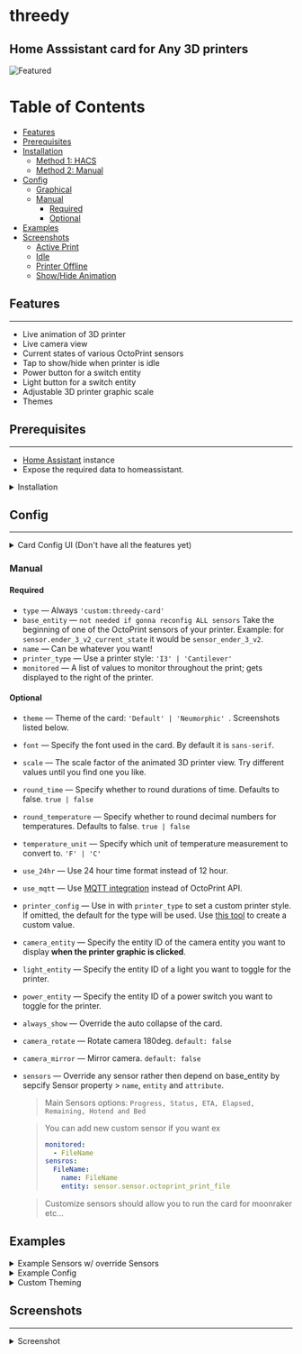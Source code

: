 # threedy
## Home Asssistant card for Any 3D printers


![Featured](https://github.com/xZetsubou/ha-threedy-card/raw/master/screenshots/active.png)

# Table of Contents
- [Features](#features)
- [Prerequisites](#prerequisites)
- [Installation](#installation)
  * [Method 1: HACS](#method-1--hacs)
  * [Method 2: Manual](#method-2--manual)
- [Config](#config)
  * [Graphical](#graphical)
  * [Manual](#manual)
    + [Required](#required)
    + [Optional](#optional)
- [Examples](#examples)
- [Screenshots](#screenshots)
  * [Active Print](#active-print)
  * [Idle](#idle)
  * [Printer Offline](#printer-offline)
  * [Show/Hide Animation](#show-hide-animation)

## Features
---

- Live animation of 3D printer
- Live camera view
- Current states of various OctoPrint sensors
- Tap to show/hide when printer is idle
- Power button for a switch entity
- Light button for a switch entity
- Adjustable 3D printer graphic scale
- Themes


## Prerequisites
---
- [Home Assistant](https://www.home-assistant.io/) instance
- Expose the required data to homeassistant.



<details>
  <summary>Installation</summary>

## Installation
---
### Method 1: HACS
1. Open _HACS_ and navigate to _Frontend_ Section
2. Open the Overflow Menu (⋮) in the top right corner and click on _Custom repositories_
3. Paste `https://github.com/xZetsubou/ha-threedy-card` into the input field and select `Lovelace` from the dropdown
4. Click the Install Button on the highlighted Card titled _threedy_

### Method 2: Manual

1. Download ```threedy-card.js``` from the releases section.
2. Either:
  * Move to the ```www``` folder of your Home Assistant instance
  * Or copy the ffle's contents via the file editor.
3. In the Resources section of Lovelace (```Configuration -> Lovelace Dashboards -> Resources```), add ```/local/threedy-card.js``` as a ```JavaScript Module```.
4. Save
5. Add a manual card to your lovelace dashboard using the configuration instructions below.
6. Restart Server management
7. Reload Browser
</details>

## Config
---

<details>
  <summary>Card Config UI (Don't have all the features yet)</summary>

### Graphical

![graphical](https://github.com/xZetsubou/ha-threedy-card/raw/master/screenshots/graphical.png)
</details>

### Manual

#### Required

- ```type``` &mdash; Always ```'custom:threedy-card'```
- ```base_entity``` &mdash; `not needed if gonna reconfig ALL sensors` Take the beginning of one of the OctoPrint sensors of your printer. Example: for ```sensor.ender_3_v2_current_state``` it would be ```sensor_ender_3_v2```.
- ```name``` &mdash; Can be whatever you want!
- ```printer_type``` &mdash; Use a  printer style: ```'I3' | 'Cantilever' ```
- ```monitored``` &mdash; A list of values to monitor throughout the print; gets displayed to the right of the printer.

#### Optional

- ```theme``` &mdash; Theme of the card: ```'Default' | 'Neumorphic' ```. Screenshots listed below.
- ```font``` &mdash; Specify the font used in the card. By default it is ```sans-serif```.
- ```scale``` &mdash; The scale factor of the animated 3D printer view. Try different values until you find one you like.
- ```round_time``` &mdash; Specify whether to round durations of time. Defaults to false. ```true | false```
- ```round_temperature``` &mdash; Specify whether to round decimal numbers for temperatures. Defaults to false. ```true | false```
- ```temperature_unit``` &mdash; Specify which unit of temperature measurement to convert to. ```'F' | 'C' ```
- ```use_24hr``` &mdash; Use 24 hour time format instead of 12 hour.
- ```use_mqtt``` &mdash; Use [MQTT integration](https://plugins.octoprint.org/plugins/homeassistant/) instead of OctoPrint API.
- ```printer_config``` &mdash; Use in with ```printer_type``` to set a custom printer style. If omitted, the default for the type will be used. Use [this tool](https://google.com) to create a custom value.
- ```camera_entity``` &mdash; Specify the entity ID of the camera entity you want to display **when the printer graphic is clicked**.
- ```light_entity``` &mdash; Specify the entity ID of a light you want to toggle for the printer.
- ```power_entity``` &mdash; Specify the entity ID of a power switch you want to toggle for the printer.
- ```always_show``` &mdash; Override the auto collapse of the card.
- ```camera_rotate``` &mdash; Rotate camera 180deg. ``default: false``
- ```camera_mirror``` &mdash; Mirror camera. ``default: false``
- ```sensors``` &mdash; Override any sensor rather then depend on base_entity by sepcify Sensor property > `name`, `entity` and `attribute`.
  > Main Sensors options: ``Progress, Status, ETA, Elapsed, Remaining, Hotend and Bed``
  
  > You can add new custom sensor if you want ex
  > ``` yaml ex
  > monitored:
  >   - FileName
  > sensros:
  >   FileName:
  >     name: FileName
  >     entity: sensor.sensor.octoprint_print_file
  > ```

  > Customize sensors should allow you to run the card for moonraker etc...

## Examples

<details>
  <summary>Example Sensors w/ override Sensors</summary>
  
---
```yaml
# << configs
# Rather then specify 'base_entity' you can config each sensor.
type: 'custom:threedy-card'
base_entity: '' # You can use it if you want to override some of sensors and let some use base_etntity
name: 'Ender 3 Pro'
printer_type: I3
monitored:
  - Status
  - ETA
  - Elapsed
  - Remaining
  - Hotend
  - Bed
sensors:
  Progress: # return the print progress | 0 - 100
    entity: sensor.octoprint_print_progress 
  Elapsed: # return how much time have been since print starts - Require Status to be defined | number
    entity: sensor.octoprint_print_progress
    attribute: printTime 
  Remaining: # return how much time left to finish print - Require Status to be defined | number
    entity: sensor.octoprint_print_progress
    attribute: printTimeLeft
    name: Rem
  ETA: # return how much time left to finish print - Require Status to be defined | number
    entity: sensor.octoprint_print_progress
    attribute: printTimeLeft 
  Status: # return the state of printer | ( printing, stopped etc.. ) 
    entity: sensor.octoprint_print_status
  Hotend: # Return the temperature of hotend | number
    entity: sensor.octoprint_tool_0_temperature
  Bed: # Return the temperature of Bed | number
    entity: sensor.octoprint_bed_temperature
```
</details>

<details>
  <summary>Example Config</summary>

---
```yaml
# required
type: 'custom:threedy-card'
base_entity: 'sensor.ender_3_v2'
name: 'Ender 3 Pro'
printer_type: I3
monitored:
  - Status
  - ETA
  - Elapsed
  - Remaining
  - Hotend
  - Bed
# optionals  
theme: 'Default'
font: 'Roboto'
scale: 1.0
round: false 
always_show: true
```
</details>

<details>
  <summary>Custom Theming</summary>

---

Custom theming can be accomplished using [lovelace-card-mod](https://github.com/thomasloven/lovelace-card-mod#mod-card)'s ```mod-card```.
Some styles may require the css keyword ``` !important``` to override the inline style.
Example usage as follows:

```yaml
type: 'custom:mod-card'
style: |
  threedy-card > div {
    box-shadow: none !important;
  }
card:
  type: 'custom:threedy-card'
    .
    .
    .
    <card config>
```
</details>




## Screenshots
---

<details>
  <summary>Screenshot</summary>

### Active Print

![Active](https://github.com/xZetsubou/ha-threedy-card/raw/master/screenshots/active.png)

### Idle

![Idle](https://github.com/xZetsubou/ha-threedy-card/raw/master/screenshots/idle.png)

### Printer Offline

![Offline](https://github.com/xZetsubou/ha-threedy-card/raw/master/screenshots/offline.png)

### Show/Hide Animation

![ShowHide](https://media.giphy.com/media/14VgtFSulJkOaRiZFo/giphy.gif)

</details>
